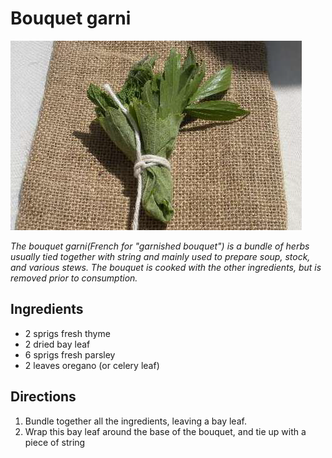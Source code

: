 # Bouquet garni

![Bouquet Garni](resources/bouqet-garni.png)

*The bouquet garni(French for "garnished bouquet") is a bundle of herbs usually tied together with string and mainly used to prepare soup, stock, and various stews. The bouquet is cooked with the other ingredients, but is removed prior to consumption.*

## Ingredients
- 2 sprigs fresh thyme
- 2 dried bay leaf
- 6 sprigs fresh parsley
- 2 leaves oregano (or celery leaf)

## Directions
1. Bundle together all the ingredients, leaving a bay leaf. 
1. Wrap this bay leaf around the base of the bouquet, and tie up with a piece of string
